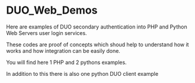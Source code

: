 # DUO_Web_Demos

Here are examples of DUO secondary authentication into PHP and Python Web Servers user login services.

These codes are proof of concepts which shoud help to understand how it works and how integration can be easily done.

You will find here 1 PHP and 2 pythons examples.

In addition to this there is also one python DUO client example
